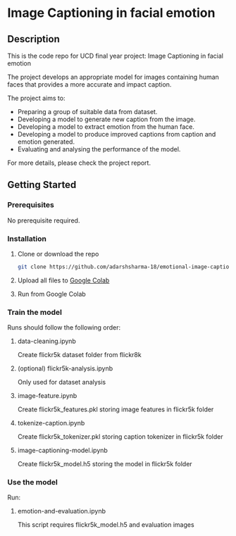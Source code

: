 # Image Captioning in facial emotion 

## Description

This is the code repo for UCD final year project: Image Captioning in facial emotion 

The project develops an appropriate model for images containing human faces that provides a more accurate and impact caption. 

The project aims to:
* Preparing a group of suitable data from dataset.
* Developing a model to generate new caption from the image.
* Developing a model to extract emotion from the human face.
* Developing a model to produce improved captions from caption and emotion generated.
* Evaluating and analysing the performance of the model.

For more details, please check the project report.


## Getting Started

### Prerequisites

No prerequisite required.

### Installation

1. Clone or download the repo
   ```sh
   git clone https://github.com/adarshsharma-18/emotional-image-captioning-MLModel
   ```
2. Upload all files to [Google Colab](https://colab.research.google.com)
   
3. Run from Google Colab

### Train the model

Runs should follow the following order:
1. data-cleaning.ipynb

   Create flickr5k dataset folder from flickr8k

2. (optional) flickr5k-analysis.ipynb

   Only used for dataset analysis

3. image-feature.ipynb

   Create flickr5k_features.pkl storing image features in flickr5k folder

4. tokenize-caption.ipynb

   Create flickr5k_tokenizer.pkl storing caption tokenizer in flickr5k folder

5. image-captioning-model.ipynb

   Create flickr5k_model.h5 storing the model in flickr5k folder

### Use the model

Run:
1. emotion-and-evaluation.ipynb

   This script requires flickr5k_model.h5 and evaluation images





